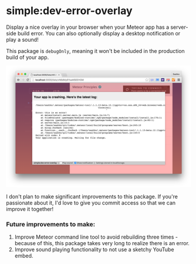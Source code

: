# simple:dev-error-overlay

Display a nice overlay in your browser when your Meteor app has a server-side build error. You can also optionally display a desktop notification or play a sound!

This package is `debugOnly`, meaning it won't be included in the production build of your app.

![Screenshot](screenshot.png)

I don't plan to make significant improvements to this package. If you're passionate about it, I'd love to give you commit access so that we can improve it together!

### Future improvements to make:

1. Improve Meteor command line tool to avoid rebuilding three times - because of this, this package takes very long to realize there is an error.
2. Improve sound playing functionality to not use a sketchy YouTube embed.

